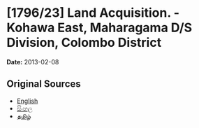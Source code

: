 # [1796/23] Land Acquisition. - Kohawa East, Maharagama D/S Division, Colombo District

**Date:** 2013-02-08

## Original Sources

- [English](https://documents.gov.lk/view/extra-gazettes/2013/2/1796-23_E.pdf)
- [සිංහල](https://documents.gov.lk/view/extra-gazettes/2013/2/1796-23_S.pdf)
- [தமிழ்](https://documents.gov.lk/view/extra-gazettes/2013/2/1796-23_T.pdf)
